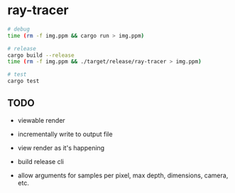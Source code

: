 # ray-tracer

```bash
# debug
time (rm -f img.ppm && cargo run > img.ppm)

# release
cargo build --release
time (rm -f img.ppm && ./target/release/ray-tracer > img.ppm)

# test
cargo test
```

## TODO

- viewable render
- incrementally write to output file
- view render as it's happening

- build release cli
- allow arguments for samples per pixel, max depth, dimensions, camera, etc.
